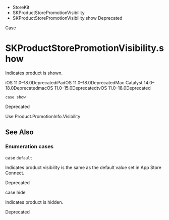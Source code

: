 

- StoreKit
- SKProductStorePromotionVisibility
-  SKProductStorePromotionVisibility.show Deprecated

Case

# SKProductStorePromotionVisibility.show

Indicates product is shown.

iOS 11.0–18.0DeprecatediPadOS 11.0–18.0DeprecatedMac Catalyst 14.0–18.0DeprecatedmacOS 11.0–15.0DeprecatedtvOS 11.0–18.0Deprecated

``` source
case show
```

Deprecated

Use Product.PromotionInfo.Visibility

## See Also

### Enumeration cases

case `default`

Indicates product visibility is the same as the default value set in App Store Connect.

Deprecated

case hide

Indicates product is hidden.

Deprecated


